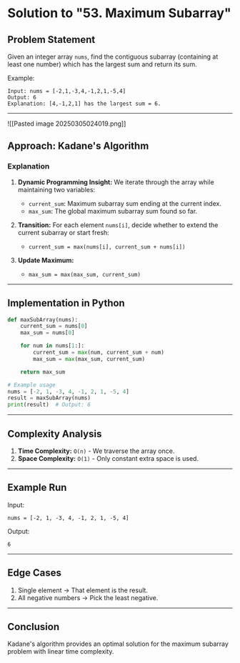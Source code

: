 # Solution to "53. Maximum Subarray"

## Problem Statement

Given an integer array `nums`, find the contiguous subarray (containing at least one number) which has the largest sum and return its sum.

Example:

```
Input: nums = [-2,1,-3,4,-1,2,1,-5,4]
Output: 6
Explanation: [4,-1,2,1] has the largest sum = 6.
```

---
![[Pasted image 20250305024019.png]]
## Approach: Kadane's Algorithm

### Explanation

1. **Dynamic Programming Insight:** We iterate through the array while maintaining two variables:
    
    - `current_sum`: Maximum subarray sum ending at the current index.
    - `max_sum`: The global maximum subarray sum found so far.
2. **Transition:** For each element `nums[i]`, decide whether to extend the current subarray or start fresh:
    
    - `current_sum = max(nums[i], current_sum + nums[i])`
3. **Update Maximum:**
    
    - `max_sum = max(max_sum, current_sum)`

---

## Implementation in Python

```python
def maxSubArray(nums):
    current_sum = nums[0]
    max_sum = nums[0]

    for num in nums[1:]:
        current_sum = max(num, current_sum + num)
        max_sum = max(max_sum, current_sum)

    return max_sum

# Example usage
nums = [-2, 1, -3, 4, -1, 2, 1, -5, 4]
result = maxSubArray(nums)
print(result)  # Output: 6
```

---

## Complexity Analysis

1. **Time Complexity:** `O(n)` - We traverse the array once.
2. **Space Complexity:** `O(1)` - Only constant extra space is used.

---

## Example Run

Input:

```
nums = [-2, 1, -3, 4, -1, 2, 1, -5, 4]
```

Output:

```
6
```

---

## Edge Cases

1. Single element → That element is the result.
2. All negative numbers → Pick the least negative.

---

## Conclusion

Kadane's algorithm provides an optimal solution for the maximum subarray problem with linear time complexity.